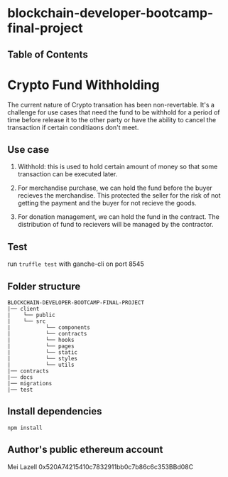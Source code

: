 # blockchain-developer-bootcamp-final-project

## Table of Contents

# Crypto Fund Withholding
The current nature of Crypto transation has been non-revertable. It's a challenge for use cases that need the fund to be withhold for a period of time before release it to the other party or have the ability to cancel the transaction if certain conditiaons don't meet. 

## Use case 
1. Withhold: this is used to hold certain amount of money so that some transaction can be executed later. 

2. For merchandise purchase, we can hold the fund before the buyer recieves the merchandise. This protected the seller for the risk of not getting the payment and the buyer for not recieve the goods. 

3. For donation management, we can hold the fund in the contract. The distribution of fund to recievers will be managed by the contractor. 

## Test
run `truffle test` with ganche-cli on port 8545

## Folder structure
```
BLOCKCHAIN-DEVELOPER-BOOTCAMP-FINAL-PROJECT
|── client
|    └── public
|    └── src
|           └── components
|           └── contracts
|           └── hooks
|           └── pages
|           └── static
|           └── styles
|           └── utils
|── contracts
|── docs
|── migrations
|── test
```
## Install dependencies
`npm install`

## Author's public ethereum account
Mei Lazell
0x520A74215410c7832911bb0c7b86c6c353BBd08C






